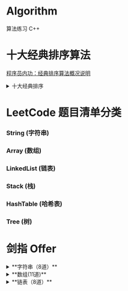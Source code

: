 # Algorithm
算法练习 C++

# 十大经典排序算法

[程序员内功：经典排序算法概况说明]()

<details>
<summary> 十大经典排序 </summary>

<br/>

[冒泡排序]()

[快速排序]()

[插入排序]()

[希尔排序]()

[选择排序]()

[堆排序]()

[归并排序]()

[计数排序]()

[桶排序]()

[基数排序]()

</details>

# LeetCode 题目清单分类

### String (字符串)

### Array (数组)

### LinkedList (链表)

### Stack (栈)

### HashTable (哈希表)

### Tree (树)

# 剑指 Offer

<details>
<summary> **字符串（8道）** </summary>

<br/>

- [剑指Offer(二)：替换空格]()

- [剑指Offer（二十七）：字符串的排列]()

- [剑指Offer（三十四）：第一个只出现一次的字符]()

- [剑指Offer（四十三）：左旋转字符串]()

- [剑指Offer（四十四）：翻转单词顺序序列]()

- [剑指Offer（四十九）：把字符串转换成整数]()

- [剑指Offer（五十二）：正则表达式匹配]()

- [剑指Offer（五十三）：表示数值的字符串]()

</details>

<details>
<summary> **数组(11道)** </summary>

<br/>

[剑指Offer（一）：二维数组中的查找]()

[剑指Offer（六）：旋转数组的最小数字]()

[剑指Offer（十三）：调整数组顺序使奇数位于偶数前面]()

[剑指Offer（二十八）：数组中出现次数超过一半的数字]()

[剑指Offer（三十）：连续子数组的最大和]()

[剑指Offer（三十二）：把数组排成最小的数]()

[剑指Offer（三十五）：数组中的逆序对]()

[剑指Offer（三十七）：数字在排序数组中出现的次数]()

[剑指Offer（四十）：数组中只出现一次的数字]()

[剑指Offer（五十）：数组中重复的数字]()

[剑指Offer（五十一）：构建乘积数组]()

</details>

<details>
<summary> **链表（8道）** </summary>

<br/>

[剑指Offer（三）：从尾到头打印链表]()

[剑指Offer（十四）：链表中倒数第k个结点]()

[剑指Offer（十五）：反转链表]()

[剑指Offer（十六）：合并两个排序的链表]()

[剑指Offer（二十五）：复杂链表的复制]()

[剑指Offer（三十六）：两个链表的第一个公共结点]()

[剑指Offer（五十五）：链表中环的入口结点]()

[剑指Offer（五十六）：删除链表中重复的结点]()

</details>
